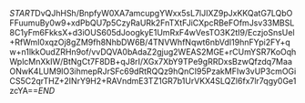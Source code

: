 $START$DvQJhHSh/BnpfyW0XA7amcupgYWxx5sL7lJIXZ9pJxKKQatG7LQbOFFuumuBy0w9+xdPbQU7p5CzyRaURk2FnTXtFJiCXpcRBeFOfmJsv33MBSL8C1yFm6FkksX+d3iOUS605dJoogkyE1UmRxF4wVesTO3K2tI9/EczjoSnsUel+RfWmI0xqzOj8gZM9fh8NhbDW6B/4TNVWhfNqwt6nbVdI19hnFYpi2FY+qw+n1lkkOudZRHn9of/vvDQVA0bAdaZ2gjug2WEAS2MGE+rCUmYSR7KoOqhWplcMnXkIW/BtNgCt7F8DB+qJ8rI/XGx7XbY9TPe9gRRDxsBzwQfzdq7MaaONwK4LUM9lO3ihmepRJrSFc69dRtRQQz9hQnCI95PzakMFIw3vUP3cmOGiCS5C2qrTHZ+2INrY9H2+RAVndmE3TZ1GR7b1UrVKX4SLQZl6fx7lr7qgy0Ge1zcYA==$END$